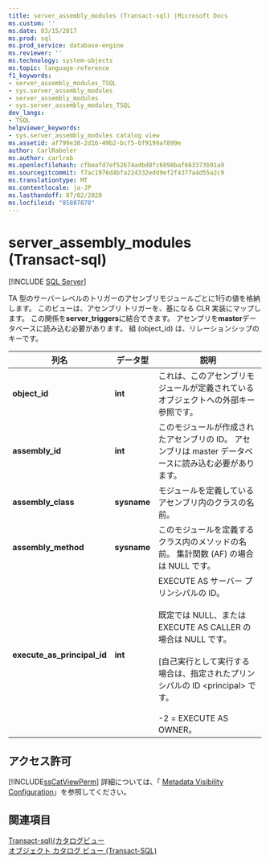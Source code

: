 ```yaml
---
title: server_assembly_modules (Transact-sql) |Microsoft Docs
ms.custom: ''
ms.date: 03/15/2017
ms.prod: sql
ms.prod_service: database-engine
ms.reviewer: ''
ms.technology: system-objects
ms.topic: language-reference
f1_keywords:
- server_assembly_modules_TSQL
- sys.server_assembly_modules
- server_assembly_modules
- sys.server_assembly_modules_TSQL
dev_langs:
- TSQL
helpviewer_keywords:
- sys.server_assembly_modules catalog view
ms.assetid: af799e38-2d16-49b2-bcf5-6f9199af899e
author: CarlRabeler
ms.author: carlrab
ms.openlocfilehash: cfbeafd7ef52674adbd8fc6898baf663373b91a9
ms.sourcegitcommit: f7ac1976d4bfa224332edd9ef2f4377a4d55a2c9
ms.translationtype: MT
ms.contentlocale: ja-JP
ms.lasthandoff: 07/02/2020
ms.locfileid: "85887878"
---
```

# <a name="sysserver_assembly_modules-transact-sql"></a>server_assembly_modules (Transact-sql)
[!INCLUDE [SQL Server](../../includes/applies-to-version/sqlserver.md)]

  TA 型のサーバーレベルのトリガーのアセンブリモジュールごとに1行の値を格納します。 このビューは、アセンブリ トリガーを、基になる CLR 実装にマップします。 この関係を**server_triggers**に結合できます。 アセンブリを**master**データベースに読み込む必要があります。 組 (object_id) は、リレーションシップのキーです。  
  
|列名|データ型|説明|  
|-----------------|---------------|-----------------|  
|**object_id**|**int**|これは、このアセンブリモジュールが定義されているオブジェクトへの外部キー参照です。|  
|**assembly_id**|**int**|このモジュールが作成されたアセンブリの ID。 アセンブリは master データベースに読み込む必要があります。|  
|**assembly_class**|**sysname**|モジュールを定義しているアセンブリ内のクラスの名前。|  
|**assembly_method**|**sysname**|このモジュールを定義するクラス内のメソッドの名前。 集計関数 (AF) の場合は NULL です。|  
|**execute_as_principal_id**|**int**|EXECUTE AS サーバー プリンシパルの ID。<br /><br /> 既定では NULL、または EXECUTE AS CALLER の場合は NULL です。<br /><br /> [自己実行として実行する場合は、指定されたプリンシパルの ID \<principal> です。<br /><br /> -2 = EXECUTE AS OWNER。|  
  
## <a name="permissions"></a>アクセス許可  
 [!INCLUDE[ssCatViewPerm](../../includes/sscatviewperm-md.md)] 詳細については、「 [Metadata Visibility Configuration](../../relational-databases/security/metadata-visibility-configuration.md)」を参照してください。  
  
## <a name="see-also"></a>関連項目  
 [Transact-sql&#41;&#40;カタログビュー](../../relational-databases/system-catalog-views/catalog-views-transact-sql.md)   
 [オブジェクト カタログ ビュー &#40;Transact-SQL&#41;](../../relational-databases/system-catalog-views/object-catalog-views-transact-sql.md)  
  
  
